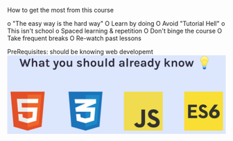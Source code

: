 How to get the most from this course

o "The easy way is the hard way"
O Learn by doing
O
Avoid "Tutorial Hell"
o This isn't school
o Spaced learning & repetition
O Don't binge the course
O Take frequent breaks
O Re-watch past lessons

PreRequisites:  should be knowing web developemt
![PreRequisites](PreRequisites.png)

